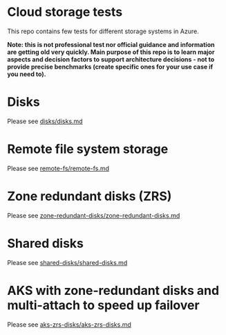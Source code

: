 # Cloud storage tests
This repo contains few tests for different storage systems in Azure.

**Note: this is not professional test nor official guidance and information are getting old very quickly. Main purpose of this repo is to learn major aspects and decision factors to support architecture decisions - not to provide precise benchmarks (create specific ones for your use case if you need to).**

# Disks
Please see [disks/disks.md](disks/disks.md)

# Remote file system storage
Please see [remote-fs/remote-fs.md](remote-fs/remote-fs.md)

# Zone redundant disks (ZRS)
Please see [zone-redundant-disks/zone-redundant-disks.md](zone-redundant-disks/zone-redundant-disks.md)

# Shared disks
Please see [shared-disks/shared-disks.md](shared-disks/shared-disks.md)

# AKS with zone-redundant disks and multi-attach to speed up failover
Please see [aks-zrs-disks/aks-zrs-disks.md](aks-zrs-disks/aks-zrs-disks.md)
